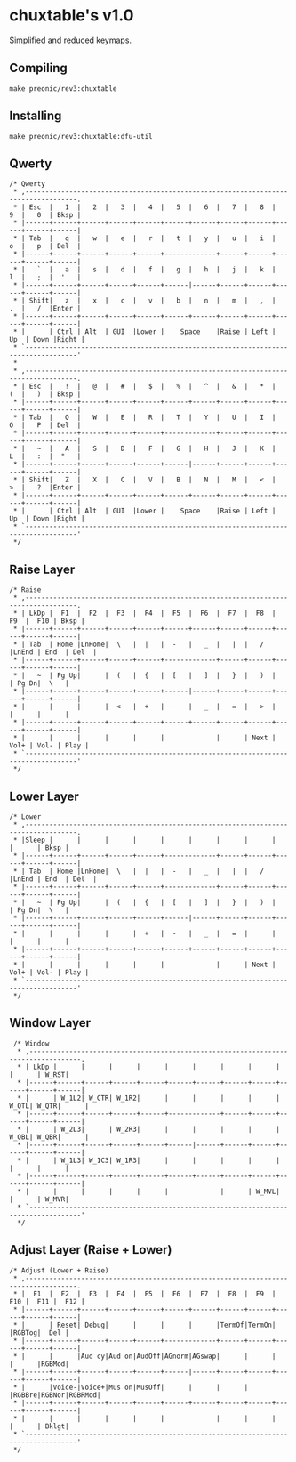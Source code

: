 # chuxtable's v1.0

Simplified and reduced keymaps.

## Compiling

```
make preonic/rev3:chuxtable
```

## Installing

```
make preonic/rev3:chuxtable:dfu-util
```

## Qwerty

	/* Qwerty
	 * ,-----------------------------------------------------------------------------------.
	 * | Esc  |   1  |   2  |   3  |   4  |   5  |   6  |   7  |   8  |   9  |   0  | Bksp |
	 * |------+------+------+------+------+------+------+------+------+------+------+------|
	 * | Tab  |   q  |   w  |   e  |   r  |   t  |   y  |   u  |   i  |   o  |   p  | Del  |
	 * |------+------+------+------+------+-------------+------+------+------+------+------|
	 * |   `  |   a  |   s  |   d  |   f  |   g  |   h  |   j  |   k  |   l  |   ;  |  '   |
	 * |------+------+------+------+------+------|------+------+------+------+------+------|
	 * | Shift|   z  |   x  |   c  |   v  |   b  |   n  |   m  |   ,  |   .  |   /  |Enter |
	 * |------+------+------+------+------+------+------+------+------+------+------+------|
	 * |      | Ctrl | Alt  | GUI  |Lower |    Space    |Raise | Left |  Up  | Down |Right |
	 * `-----------------------------------------------------------------------------------'
	 *
	 * ,-----------------------------------------------------------------------------------.
	 * | Esc  |   !  |   @  |   #  |   $  |   %  |   ^  |   &  |   *  |   (  |   )  | Bksp |
	 * |------+------+------+------+------+------+------+------+------+------+------+------|
	 * | Tab  |   Q  |   W  |   E  |   R  |   T  |   Y  |   U  |   I  |   O  |   P  | Del  |
	 * |------+------+------+------+------+-------------+------+------+------+------+------|
	 * |   ~  |   A  |   S  |   D  |   F  |   G  |   H  |   J  |   K  |   L  |   :  |  "   |
	 * |------+------+------+------+------+------|------+------+------+------+------+------|
	 * | Shift|   Z  |   X  |   C  |   V  |   B  |   N  |   M  |   <  |   >  |   ?  |Enter |
	 * |------+------+------+------+------+------+------+------+------+------+------+------|
	 * |      | Ctrl | Alt  | GUI  |Lower |    Space    |Raise | Left |  Up  | Down |Right |
	 * `-----------------------------------------------------------------------------------'
	 */


## Raise Layer

	/* Raise
	 * ,-----------------------------------------------------------------------------------.
	 * | LkDp |  F1  |  F2  |  F3  |  F4  |  F5  |  F6  |  F7  |  F8  |  F9  |  F10 | Bksp |
	 * |------+------+------+------+------+------+------+------+------+------+------+------|
	 * | Tab  | Home |LnHome|  \   |  |   |  -   |   _  |   |  |   /  |LnEnd | End  | Del  |
	 * |------+------+------+------+------+-------------+------+------+------+------+------|
	 * |   ~  | Pg Up|      |  (   |  {   |  [   |   ]  |   }  |   )  |      | Pg Dn|  \   |
	 * |------+------+------+------+------+------|------+------+------+------+------+------|
	 * |      |      |      |  <   |  +   |  -   |   _  |   =  |   >  |      |      |      |
	 * |------+------+------+------+------+------+------+------+------+------+------+------|
	 * |      |      |      |      |      |             |      | Next | Vol+ | Vol- | Play |
	 * `-----------------------------------------------------------------------------------'
	 */


## Lower Layer

	/* Lower
	 * ,-----------------------------------------------------------------------------------.
	 * |Sleep |      |      |      |      |      |      |      |      |      |      | Bksp |
	 * |------+------+------+------+------+-------------+------+------+------+------+------|
	 * | Tab  | Home |LnHome|  \   |  |   |  -   |   _  |   |  |   /  |LnEnd | End  | Del  |
	 * |------+------+------+------+------+-------------+------+------+------+------+------|
	 * |   ~  | Pg Up|      |  (   |  {   |  [   |   ]  |   }  |   )  |      | Pg Dn|  \   |
	 * |------+------+------+------+------+------|------+------+------+------+------+------|
	 * |      |      |      |      |  +   |  -   |   _  |   =  |      |      |      |      |
	 * |------+------+------+------+------+------+------+------+------+------+------+------|
	 * |      |      |      |      |      |             |      | Next | Vol+ | Vol- | Play |
	 * `-----------------------------------------------------------------------------------'
	 */


## Window Layer

	 /* Window
	  * ,-----------------------------------------------------------------------------------.
	  * | LkDp |      |      |      |      |      |      |      |      |      |      | W_RST|
	  * |------+------+------+------+------+------+------+------+------+------+------+------|
	  * |      | W_1L2| W_CTR| W_1R2|      |      |      |      |      | W_QTL| W_QTR|      |
	  * |------+------+------+------+------+-------------+------+------+------+------+------|
	  * |      | W_2L3|      | W_2R3|      |      |      |      |      | W_QBL| W_QBR|      |
	  * |------+------+------+------+------+------|------+------+------+------+------+------|
	  * |      | W_1L3| W_1C3| W_1R3|      |      |      |      |      |      |      |      |
	  * |------+------+------+------+------+------+------+------+------+------+------+------|
	  * |      |      |      |      |      |             |      | W_MVL|      |      | W_MVR|
	  * `-----------------------------------------------------------------------------------'
	  */


## Adjust Layer (Raise + Lower)

	/* Adjust (Lower + Raise)
	 * ,-----------------------------------------------------------------------------------.
	 * |  F1  |  F2  |  F3  |  F4  |  F5  |  F6  |  F7  |  F8  |  F9  |  F10 |  F11 |  F12 |
	 * |------+------+------+------+------+------+------+------+------+------+------+------|
	 * |      | Reset| Debug|      |      |      |      |TermOf|TermOn|      |RGBTog|  Del |
	 * |------+------+------+------+------+-------------+------+------+------+------+------|
	 * |      |      |Aud cy|Aud on|AudOff|AGnorm|AGswap|      |      |      |      |RGBMod|
	 * |------+------+------+------+------+------|------+------+------+------+------+------|
	 * |      |Voice-|Voice+|Mus on|MusOff|      |      |      |      |RGBBre|RGBNor|RGBRMod|
	 * |------+------+------+------+------+------+------+------+------+------+------+------|
	 * |      |      |      |      |      |             |      |      |      |      | Bklgt|
	 * `-----------------------------------------------------------------------------------'
	 */
